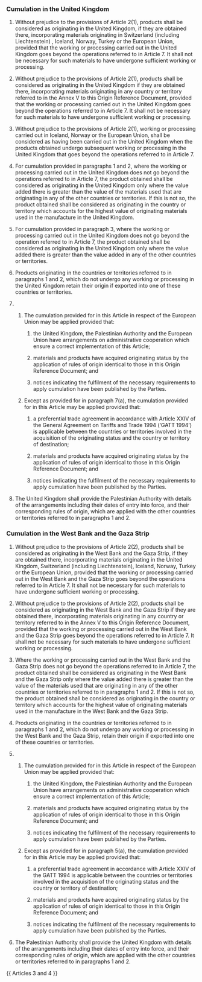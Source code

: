 ### Cumulation in the United Kingdom

1. Without prejudice to the provisions of Article 2(1), products shall be considered as originating in the United Kingdom, if they are obtained there, incorporating materials originating in Switzerland (including Liechtenstein) , Iceland, Norway, Turkey or the European Union, provided that the working or processing carried out in the United Kingdom goes beyond the operations referred to in Article 7. It shall not be necessary for such materials to have undergone sufficient working or processing.

2. Without prejudice to the provisions of Article 2(1), products shall be considered as originating in the United Kingdom if they are obtained there, incorporating materials originating in any country or territory referred to in the Annex V to this Origin Reference Document, provided that the working or processing carried out in the  United Kingdom goes beyond the operations referred to in Article 7. It shall not be necessary for such materials to have undergone sufficient working or processing.

3. Without prejudice to the provisions of Article 2(1), working or processing carried out in Iceland, Norway or the European Union, shall be considered as having been carried out in the United Kingdom when the products obtained undergo subsequent working or processing in the United Kingdom that goes beyond the operations referred to in Article 7.

4. For cumulation provided in paragraphs 1 and 2, where the working or processing carried out in the United Kingdom does not go beyond the operations referred to in Article 7, the product obtained shall be considered as originating in the United Kingdom only where the value added there is greater than the value of the materials used that are originating in any of the other countries or territories. If this is not so, the product obtained shall be considered as originating in the country or territory which accounts for the highest value of originating materials used in the manufacture in the United Kingdom.

5. For cumulation provided in paragraph 3, where the working or processing carried out in the United Kingdom does not go beyond the operation referred to in Article 7, the product obtained shall be considered as originating in the United Kingdom only where the value added there is greater than the value added in any of the other countries or territories. 

6. Products originating in the countries or territories referred to in paragraphs 1 and 2, which do not undergo any working or processing in the  United Kingdom retain their origin if exported into one of these countries or territories.

7. 
   1. The cumulation provided for in this Article in respect of the European Union may be applied provided that:

      1. the United Kingdom, the Palestinian Authority and the European Union have arrangements on administrative cooperation which ensure a correct implementation of this Article;

      2. materials and products have acquired originating status by the application of rules of origin identical to those in this Origin Reference Document; and

      3. notices indicating the fulfilment of the necessary requirements to apply cumulation have been published by the Parties.

   2. Except as provided for in paragraph 7(a), the cumulation provided for in this Article may be applied provided that:

      1. a preferential trade agreement in accordance with Article XXIV of the General Agreement on Tariffs and Trade 1994 (‘GATT 1994’) is applicable between the countries or territories involved in the acquisition of the originating status and the country or territory of destination;

      2. materials and products have acquired originating status by the application of rules of origin identical to those in this Origin Reference Document; and

      3. notices indicating the fulfilment of the necessary requirements to apply cumulation have been published by the Parties.

8.  The United Kingdom shall provide the Palestinian Authority with details of the arrangements including their dates of entry into force, and their corresponding rules of origin, which are applied with the other countries or territories referred to in paragraphs 1 and 2.

### Cumulation in the West Bank and the Gaza Strip

1. Without prejudice to the provisions of Article 2(2), products shall be considered as originating in the West Bank and the Gaza Strip, if they are obtained there, incorporating materials originating in the United Kingdom, Switzerland (including Liechtenstein), Iceland, Norway, Turkey or the European Union, provided that the working or processing carried out in the West Bank and the Gaza Strip goes beyond the operations referred to in Article 7. It shall not be necessary for such materials to have undergone sufficient working or processing.

2. Without prejudice to the provisions of Article 2(2), products shall be considered as originating in the West Bank and the Gaza Strip if they are obtained there, incorporating materials originating in any country or territory referred to in the Annex V to this Origin Reference Document, provided that the working or processing carried out in the West Bank and the Gaza Strip goes beyond the operations referred to in Article 7. It shall not be necessary for such materials to have undergone sufficient working or processing.

3. Where the working or processing carried out in the West Bank and the Gaza Strip does not go beyond the operations referred to in Article 7, the product obtained shall be considered as originating in the West Bank and the Gaza Strip only where the value added there is greater than the value of the materials used that are originating in any of the other countries or territories referred to in paragraphs 1 and 2. If this is not so, the product obtained shall be considered as originating in the country or territory which accounts for the highest value of originating materials used in the manufacture in the West Bank and the Gaza Strip.

4. Products originating in the countries or territories referred to in paragraphs 1 and 2, which do not undergo any working or processing in the West Bank and the Gaza Strip, retain their origin if exported into one of these countries or territories.

5. 
   1. The cumulation provided for in this Article in respect of the European Union may be applied provided that:

      1. the United Kingdom, the Palestinian Authority and the European Union have arrangements on administrative cooperation which ensure a correct implementation of this Article;

      2. materials and products have acquired originating status by the application of rules of origin identical to those in this Origin Reference Document; and

      3. notices indicating the fulfilment of the necessary requirements to apply cumulation have been published by the Parties.

   2. Except as provided for in paragraph 5(a), the cumulation provided for in this Article may be applied provided that:

      1. a preferential trade agreement in accordance with Article XXIV of the GATT 1994 is applicable between the countries or territories involved in the acquisition of the originating status and the country or territory of destination;

      2. materials and products have acquired originating status by the application of rules of origin identical to those in this Origin Reference Document; and

      3. notices indicating the fulfilment of the necessary requirements to apply cumulation have been published by the Parties.

6. The Palestinian Authority shall provide the United Kingdom with details of the arrangements including their dates of entry into force, and their corresponding rules of origin, which are applied with the other countries or territories referred to in paragraphs 1 and 2.

{{ Articles 3 and 4 }}
